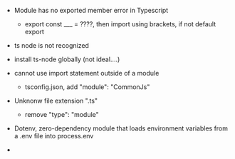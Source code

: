 - Module has no exported member error in Typescript
  - export const ___ = ????, then import using brackets, if not default export

-  ts node is not recognized
  - install ts-node globally (not ideal....)

- cannot use import statement outside of a module
  - tsconfig.json, add "module": "CommonJs"

- Unknonw file extension ".ts"
  - remove "type": "module"

- Dotenv, zero-dependency module that loads environment variables from a .env file into process.env 

- 